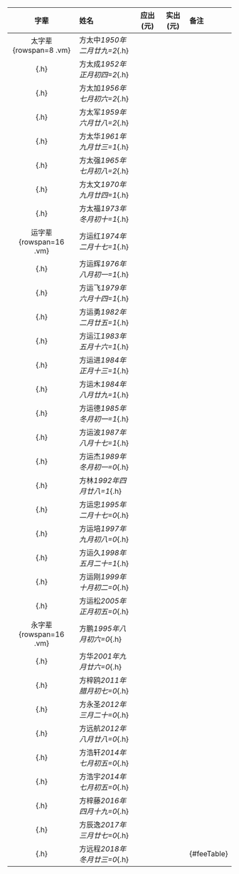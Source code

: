|字辈|姓名|应出(元)|实出(元)|备注|
|:-:|:-|:-:|:-:|:-|
|太字辈{rowspan=8 .vm}|方太中*1950年二月廿九=2*{.h}||||
|{.h}|方太成*1952年正月初四=2*{.h}||||
|{.h}|方太加*1956年七月初六=2*{.h}||||
|{.h}|方太军*1959年六月廿八=2*{.h}||||
|{.h}|方太华*1961年九月廿三=1*{.h}||||
|{.h}|方太强*1965年七月初八=2*{.h}||||
|{.h}|方太文*1970年九月廿四=1*{.h}||||
|{.h}|方太福*1973年冬月初十=1*{.h}||||
|运字辈{rowspan=16 .vm}|方运红*1974年二月十七=1*{.h}||||
|{.h}|方运辉*1976年八月初一=1*{.h}||||
|{.h}|方运飞*1979年六月十四=1*{.h}||||
|{.h}|方运勇*1982年二月廿五=1*{.h}||||
|{.h}|方运江*1983年五月十六=1*{.h}||||
|{.h}|方运进*1984年正月十三=1*{.h}||||
|{.h}|方运木*1984年八月廿九=1*{.h}||||
|{.h}|方运德*1985年冬月初一=1*{.h}||||
|{.h}|方运波*1987年八月十七=1*{.h}||||
|{.h}|方运杰*1989年冬月初一=0*{.h}||||
|{.h}|方林*1992年四月廿八=1*{.h}||||
|{.h}|方运忠*1995年二月十七=0*{.h}||||
|{.h}|方运培*1997年九月初八=0*{.h}||||
|{.h}|方运久*1998年五月二十=1*{.h}||||
|{.h}|方运刚*1999年十月初二=0*{.h}||||
|{.h}|方运松*2005年正月初五=0*{.h}||||
|永字辈{rowspan=16 .vm}|方鹏*1995年八月初六=0*{.h}||||
|{.h}|方华*2001年九月廿六=0*{.h}||||
|{.h}|方梓鸥*2011年腊月初七=0*{.h}||||
|{.h}|方永圣*2012年三月二十=0*{.h}||||
|{.h}|方远航*2012年八月廿八=0*{.h}||||
|{.h}|方浩轩*2014年七月初五=0*{.h}||||
|{.h}|方浩宇*2014年七月初五=0*{.h}||||
|{.h}|方梓藤*2016年四月十九=0*{.h}||||
|{.h}|方辰逸*2017年三月廿七=0*{.h}||||
|{.h}|方远程*2018年冬月廿三=0*{.h}|||{#feeTable}|

<script>
Date.prototype.format = function(fmt) {
    var o = { "M+" : this.getMonth()+1, "D+" : this.getDate() };
    if(/(Y+)/.test(fmt)) fmt=fmt.replace(RegExp.$1, (this.getFullYear()+"").substr(4 - RegExp.$1.length));
    for(var k in o) if(new RegExp("("+ k +")").test(fmt)) fmt = fmt.replace(RegExp.$1, (RegExp.$1.length==1) ? (o[k]) : (("00"+ o[k]).substr((""+ o[k]).length)));
    return fmt;
}
function getAge(date, lunar) {
    var DATE = ['', '一','二','三','四','五','六','七','八','九','十','十一','十二','十三','十四','十五','十六','十七','十八','十九','二十','廿一','廿二','廿三','廿四','廿五','廿六','廿七','廿八','廿九','三十'];
    var MONTH = ['', '一','二','三','四','五','六','七','八','九','十','冬','腊'];
    var indexOf = function(arr, v) {for(var i in arr) { if (arr[i]==v) return i }};
    var l = date;
    var tmp = lunar.split('年');
    var ly = tmp[0];
    tmp = tmp[1].split('月');
    var lm = indexOf(MONTH, tmp[0]);
    var ld = indexOf(DATE, tmp[1]);
    var age = l[0] -ly;
    if (l[1] < lm || (l[1] == lm && l[2] < ld)) {
        age--;
    }
    return age;
}
function updateTable(year) {
    $('#feeTable tr').each(function(i){
        var tds = $(this).children('td');
        if (i != 0) {
            var text = $(tds[1]).text().replace(/.*(\d{4}.*)/, '$1').split('=');
            var age = getAge([year+1, 1, 1], text[0]);
            var fee = 10;
            var info = '未满18岁且未成家';
            if (text[1] == 2) {
                fee = 50;
                info = '已经完成任务';
            } else if (text[1] == 1) {
                fee = 100;
                info = '成家且未完成任务';
            } else if (age >= 18 && text[1] == 0) {
                fee = 50;
                info = '满18岁还未成家';
            }
            $(tds[2]).text(fee);
            $(tds[4]).text(info);

            var className = 'lv0';
            var tfee = $(tds[3]).text();
            if (tfee == fee) {
                className = 'lv1';
            } else if (tfee > fee && tfee <= fee*2) {
                className = 'lv2';
            } else if (tfee > fee*2 && tfee <= fee*3) {
                className = 'lv3';
            } else if (tfee > fee*3) {
                className = 'lv4';
            }
            $(tds[1]).attr("class", className);
            $(tds[3]).attr("class", className);
        }
    });
}
updateTable(2019);
</script>
